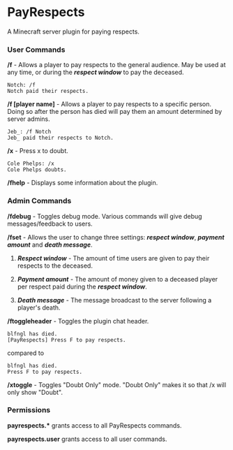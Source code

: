 # PayRespects
A Minecraft server plugin for paying respects.

### User Commands
 **/f** - Allows a player to pay respects to the general audience. May be used at any time, or during the ***respect window*** to pay the deceased.
 ```
 Notch: /f
 Notch paid their respects.
 ```
 **/f [player name]** - Allows a player to pay respects to a specific person. Doing so after the person has died will pay them an amount determined by server admins.
 ```
 Jeb_: /f Notch
 Jeb_ paid their respects to Notch.
 ```
 **/x** - Press x to doubt.
 ```
 Cole Phelps: /x
 Cole Phelps doubts.
 ```
 **/fhelp** - Displays some information about the plugin.

### Admin Commands
**/fdebug** - Toggles debug mode. Various commands will give debug messages/feedback to users.

**/fset** - Allows the user to change three settings: ***respect window***, ***payment amount*** and ***death message***.

1. ***Respect window*** - The amount of time users are given to pay their respects to the deceased.

2. ***Payment amount*** - The amount of money given to a deceased player per respect paid during the ***respect window***.

3. ***Death message*** - The message broadcast to the server following a player's death.

**/ftoggleheader** - Toggles the plugin chat header.
```
blfngl has died.
[PayRespects] Press F to pay respects.
```
compared to
```
blfngl has died.
Press F to pay respects.
```
**/xtoggle** - Toggles "Doubt Only" mode. "Doubt Only" makes it so that /x will only show "Doubt".

 ### Permissions
 **payrespects.\*** grants access to all PayRespects commands.
 
 **payrespects.user** grants access to all user commands.
